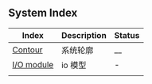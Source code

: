 ## System Index



| Index                                 | Description  | Status |
| ------------------------------------- | ------------ | ------ |
| [Contour](/docs/Core/System/Contour.md) | 系统轮廓   | __     |
| [I/O module](/docs/Core/System/IO.md)   |  io 模型     | -      |
|                                       |              |        |

